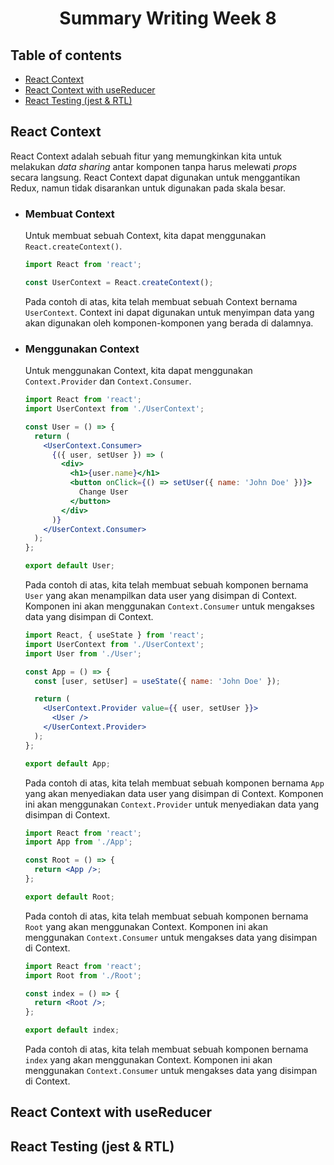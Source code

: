 # <p align="center">Summary Writing Week 8</p>

## Table of contents

- [React Context](#react-context)
- [React Context with useReducer](#react-context-with-usereducer)
- [React Testing (jest & RTL)](#react-testing-jest--rtl)

## React Context

React Context adalah sebuah fitur yang memungkinkan kita untuk melakukan _data sharing_ antar komponen tanpa harus melewati _props_ secara langsung. React Context dapat digunakan untuk menggantikan Redux, namun tidak disarankan untuk digunakan pada skala besar.

- ### Membuat Context

  Untuk membuat sebuah Context, kita dapat menggunakan `React.createContext()`.

  ```jsx
  import React from 'react';

  const UserContext = React.createContext();
  ```

  Pada contoh di atas, kita telah membuat sebuah Context bernama `UserContext`. Context ini dapat digunakan untuk menyimpan data yang akan digunakan oleh komponen-komponen yang berada di dalamnya.

- ### Menggunakan Context

  Untuk menggunakan Context, kita dapat menggunakan `Context.Provider` dan `Context.Consumer`.

  ```jsx
  import React from 'react';
  import UserContext from './UserContext';

  const User = () => {
    return (
      <UserContext.Consumer>
        {({ user, setUser }) => (
          <div>
            <h1>{user.name}</h1>
            <button onClick={() => setUser({ name: 'John Doe' })}>
              Change User
            </button>
          </div>
        )}
      </UserContext.Consumer>
    );
  };

  export default User;
  ```

  Pada contoh di atas, kita telah membuat sebuah komponen bernama `User` yang akan menampilkan data user yang disimpan di Context. Komponen ini akan menggunakan `Context.Consumer` untuk mengakses data yang disimpan di Context.

  ```jsx
  import React, { useState } from 'react';
  import UserContext from './UserContext';
  import User from './User';

  const App = () => {
    const [user, setUser] = useState({ name: 'John Doe' });

    return (
      <UserContext.Provider value={{ user, setUser }}>
        <User />
      </UserContext.Provider>
    );
  };

  export default App;
  ```

  Pada contoh di atas, kita telah membuat sebuah komponen bernama `App` yang akan menyediakan data user yang disimpan di Context. Komponen ini akan menggunakan `Context.Provider` untuk menyediakan data yang disimpan di Context.

  ```jsx
  import React from 'react';
  import App from './App';

  const Root = () => {
    return <App />;
  };

  export default Root;
  ```

  Pada contoh di atas, kita telah membuat sebuah komponen bernama `Root` yang akan menggunakan Context. Komponen ini akan menggunakan `Context.Consumer` untuk mengakses data yang disimpan di Context.

  ```jsx
  import React from 'react';
  import Root from './Root';

  const index = () => {
    return <Root />;
  };

  export default index;
  ```

  Pada contoh di atas, kita telah membuat sebuah komponen bernama `index` yang akan menggunakan Context. Komponen ini akan menggunakan `Context.Consumer` untuk mengakses data yang disimpan di Context.

## React Context with useReducer

## React Testing (jest & RTL)

